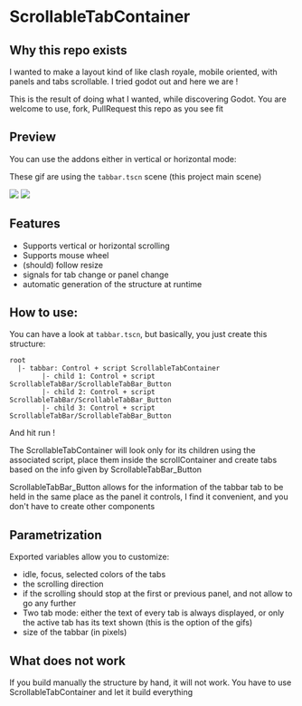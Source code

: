 # ScrollableTabContainer
## Why this repo exists
I wanted to make a layout kind of like clash royale, mobile oriented, with panels and tabs scrollable. I tried godot out and here we are !

This is the result of doing what I wanted, while discovering Godot. You are welcome to use, fork, PullRequest this repo as you see fit

## Preview
You can use the addons either in vertical or horizontal mode:

These gif are using the `tabbar.tscn` scene (this project main scene)

![](documentation/horizontal_scroll.gif) 
![](documentation/vertical_scroll.gif)

## Features
- Supports vertical or horizontal scrolling
- Supports mouse wheel
- (should) follow resize
- signals for tab change or panel change
- automatic generation of the structure at runtime

## How to use:
You can have a look at `tabbar.tscn`, but basically, you just create this structure:
```
root
  |- tabbar: Control + script ScrollableTabContainer
        |- child 1: Control + script ScrollableTabBar/ScrollableTabBar_Button
        |- child 2: Control + script ScrollableTabBar/ScrollableTabBar_Button
        |- child 3: Control + script ScrollableTabBar/ScrollableTabBar_Button
```
And hit run !

The ScrollableTabContainer will look only for its children using the associated script, place them inside the scrollContainer and create tabs based on the info given by ScrollableTabBar_Button

ScrollableTabBar_Button allows for the information of the tabbar tab to be held in the same place as the panel it controls, I find it convenient, and you don't have to create other components

## Parametrization
Exported variables allow you to customize:
- idle, focus, selected colors of the tabs
- the scrolling direction
- if the scrolling should stop at the first or previous panel, and not allow to go any further
- Two tab mode: either the text of every tab is always displayed, or only the active tab has its text shown (this is the option of the gifs)
- size of the tabbar (in pixels)

## What does not work
If you build manually the structure by hand, it will not work. You have to use ScrollableTabContainer and let it build everything